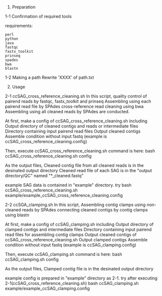 1. Preparation

1-1 Confirmation of required tools

requirements:

	perl
	python
	java
	fastqc
	fastx_toolkit
	prinseq
	spades
	bwa
	blastn

1-2 Making a path
Rewrite 'XXXX' of path.txt


2. Usage

2-1 ccSAG_cross_reference_cleaning.sh
In this script, 
 quality control of pairend reads by fastqc, fastx_toolkit and prinseq
 Assembling using each pairend read file by SPAdes
 cross-reference read cleaning using bwa
 Assembling using all cleaned reads by SPAdes
are conducted.

At first, make a config of ccSAG_cross_reference_cleaning.sh including
 Output directory of cleaned contigs and reads or intermediate files
 Directory containing input pairend read files
 Output cleaned contigs
 Assemble condition without input fastq
(example is ccSAG_cross_reference_cleaning.config)

Then, execute ccSAG_cross_reference_cleaning.sh
command is here:
	bash ccSAG_cross_reference_cleaning.sh config

As the output files,
 Cleaned contig file from all cleaned reads is in the desinated output directory
 Cleaned read file of each SAG is in the "output directory/QC" named "*_cleaned.fastq"

example SAG data is contained in "example" directory.
try 
	bash ccSAG_cross_reference_cleaning.sh example/example_ccSAG_cross_reference_cleaning.config

2-2 ccSGA_clamping.sh
In this script,
 Assembling contig clamps using non-cleaned reads by SPAdes
 connecting cleaned contigs by contig clamps using blastn

At first, make a config of ccSAG_clamping.sh including
 Output directory of clamped contigs and intermediate files
 Directory containing input pairend read files for assembling contig clamps
 Output cleaned contigs of ccSAG_cross_reference_cleaning.sh
 Output clamped contigs
 Assemble condition without input fastq
(example is ccSAG_clamping.config)

Then, execute ccSAG_clamping.sh
command is here:
        bash ccSAG_clamping.sh config

As the output files,
 Clamped contig file is in the desinated output directory

example config is prepared in "example" directory as 2-1.
try after executing 2-1(ccSAG_cross_reference_cleaning.sh)
	bash ccSAG_clamping.sh example/example_ccSAG_clamping.config
